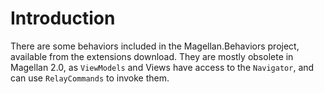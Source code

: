 # Introduction #

There are some behaviors included in the Magellan.Behaviors project, available from the extensions download. They are mostly obsolete in Magellan 2.0, as `ViewModels` and Views have access to the `Navigator`, and can use `RelayCommands` to invoke them.